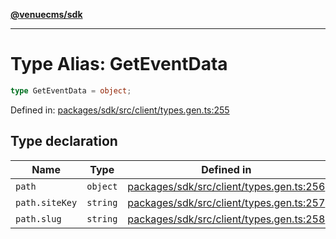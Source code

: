 [**@venuecms/sdk**](../Index.md)

***

# Type Alias: GetEventData

```ts
type GetEventData = object;
```

Defined in: [packages/sdk/src/client/types.gen.ts:255](https://github.com/venuecms/sdk/blob/856f3c21fe737a18a698a4045f39e91f8662f370/packages/sdk/src/client/types.gen.ts#L255)

## Type declaration

| Name | Type | Defined in |
| ------ | ------ | ------ |
| <a id="path"></a> `path` | `object` | [packages/sdk/src/client/types.gen.ts:256](https://github.com/venuecms/sdk/blob/856f3c21fe737a18a698a4045f39e91f8662f370/packages/sdk/src/client/types.gen.ts#L256) |
| `path.siteKey` | `string` | [packages/sdk/src/client/types.gen.ts:257](https://github.com/venuecms/sdk/blob/856f3c21fe737a18a698a4045f39e91f8662f370/packages/sdk/src/client/types.gen.ts#L257) |
| `path.slug` | `string` | [packages/sdk/src/client/types.gen.ts:258](https://github.com/venuecms/sdk/blob/856f3c21fe737a18a698a4045f39e91f8662f370/packages/sdk/src/client/types.gen.ts#L258) |

